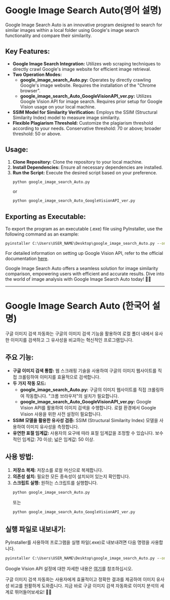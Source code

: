 # Google Image Search Auto(영어 설명)

Google Image Search Auto is an innovative program designed to search for similar images within a local folder using Google's image search functionality and compare their similarity.

## Key Features:
- **Google Image Search Integration:** Utilizes web scraping techniques to directly crawl Google's image website for efficient image retrieval.
- **Two Operation Modes:**
  - **google_image_search_Auto.py:** Operates by directly crawling Google's image website. Requires the installation of the "Chrome browser".
  - **google_image_search_Auto_GoogleVisionAPI_ver.py:** Utilizes Google Vision API for image search. Requires prior setup for Google Vision usage on your local machine.
- **SSIM Model for Similarity Verification:** Employs the SSIM (Structural Similarity Index) model to measure image similarity.
- **Flexible Plagiarism Threshold:** Customize the plagiarism threshold according to your needs. Conservative threshold: 70 or above; broader threshold: 50 or above.

## Usage:
1. **Clone Repository:** Clone the repository to your local machine.
2. **Install Dependencies:** Ensure all necessary dependencies are installed.
3. **Run the Script:** Execute the desired script based on your preference.
   ```python
   python google_image_search_Auto.py
   ```
   or
   ```python
   python google_image_search_Auto_GoogleVisionAPI_ver.py
   ```

## **Exporting as Executable:**
To export the program as an executable (.exe) file using PyInstaller, use the following command as an example:

```cmd
pyinstaller C:\Users\USER_NAME\Desktop\google_image_search_Auto.py --onefile --hidden-import os --hidden-import time --hidden-import datetime --hidden-import urllib.request --hidden-import shutil --hidden-import pandas --hidden-import numpy --hidden-import requests --hidden-import pillow --hidden-import selenium --hidden-import io --hidden-import scikit-image --hidden-import PIL.ExifTags --hidden-import multiprocessing --hidden-import opencv-python
```

For detailed information on setting up Google Vision API, refer to the official documentation [here](https://cloud.google.com/vision/docs/detecting-web?hl=ko).

Google Image Search Auto offers a seamless solution for image similarity comparison, empowering users with efficient and accurate results. 
Dive into the world of image analysis with Google Image Search Auto today! 📸✨


------
# Google Image Search Auto (한국어 설명)

구글 이미지 검색 자동화는 구글의 이미지 검색 기능을 활용하여 로컬 폴더 내에서 유사한 이미지를 검색하고 그 유사성을 비교하는 혁신적인 프로그램입니다.

## 주요 기능:
- **구글 이미지 검색 통합:** 웹 스크래핑 기술을 사용하여 구글의 이미지 웹사이트를 직접 크롤링하여 이미지를 효율적으로 검색합니다.
- **두 가지 작동 모드:**
  - **google_image_search_Auto.py:** 구글의 이미지 웹사이트를 직접 크롤링하여 작동합니다. "크롬 브라우저"의 설치가 필요합니다.
  - **google_image_search_Auto_GoogleVisionAPI_ver.py:** Google Vision API를 활용하여 이미지 검색을 수행합니다. 로컬 환경에서 Google Vision 사용을 위한 사전 설정이 필요합니다.
- **SSIM 모델을 활용한 유사성 검증:** SSIM (Structural Similarity Index) 모델을 사용하여 이미지 유사성을 측정합니다.
- **유연한 표절 임계값:** 사용자의 요구에 따라 표절 임계값을 조정할 수 있습니다. 보수적인 임계값: 70 이상; 넓은 임계값: 50 이상.

## 사용 방법:
1. **저장소 복제:** 저장소를 로컬 머신으로 복제합니다.
2. **의존성 설치:** 필요한 모든 종속성이 설치되어 있는지 확인합니다.
3. **스크립트 실행:** 원하는 스크립트를 실행합니다.
   ```python
   python google_image_search_Auto.py
   ```
   또는
      ```python
   python google_image_search_Auto_GoogleVisionAPI_ver.py
   ```
## 실행 파일로 내보내기:
PyInstaller를 사용하여 프로그램을 실행 파일(.exe)로 내보내려면 다음 명령을 사용합니다.
```cmd
pyinstaller C:\Users\USER_NAME\Desktop\google_image_search_Auto.py --onefile --hidden-import os --hidden-import time --hidden-import datetime --hidden-import urllib.request --hidden-import shutil --hidden-import pandas --hidden-import numpy --hidden-import requests --hidden-import pillow --hidden-import selenium --hidden-import io --hidden-import scikit-image --hidden-import PIL.ExifTags --hidden-import multiprocessing --hidden-import opencv-python
```
Google Vision API 설정에 대한 자세한 내용은 [여기](https://cloud.google.com/vision/docs/detecting-web?hl=ko)를 참조하십시오.

구글 이미지 검색 자동화는 사용자에게 효율적이고 정확한 결과를 제공하여 이미지 유사성 비교를 원활하게 도와줍니다. 
지금 바로 구글 이미지 검색 자동화로 이미지 분석의 세계로 뛰어들어보세요! 📸✨


   
